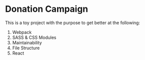 # Donation Campaign

This is a toy project with the purpose to get better at the following:

1. Webpack
2. SASS & CSS Modules
3. Maintainability
4. File Structure
5. React
